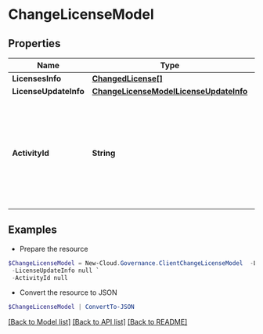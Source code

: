 # ChangeLicenseModel
## Properties

Name | Type | Description | Notes
------------ | ------------- | ------------- | -------------
**LicensesInfo** | [**ChangedLicense[]**](ChangedLicense.md) |  | [optional] 
**LicenseUpdateInfo** | [**ChangeLicenseModelLicenseUpdateInfo**](ChangeLicenseModelLicenseUpdateInfo.md) |  | [optional] 
**ActivityId** | **String** | An unique identifier for the activity which can be used to find configuration in the dynamic service if it is assign by IT | [optional] 

## Examples

- Prepare the resource
```powershell
$ChangeLicenseModel = New-Cloud.Governance.ClientChangeLicenseModel  -LicensesInfo null `
 -LicenseUpdateInfo null `
 -ActivityId null
```

- Convert the resource to JSON
```powershell
$ChangeLicenseModel | ConvertTo-JSON
```

[[Back to Model list]](../README.md#documentation-for-models) [[Back to API list]](../README.md#documentation-for-api-endpoints) [[Back to README]](../README.md)

